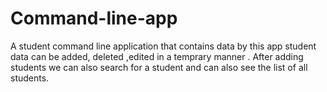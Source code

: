 # Command-line-app
A student command line application that contains data by this app student data can be added, deleted ,edited in a temprary manner . After adding students we can also search for a student and can also see the list of all students.
